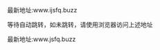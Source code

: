 <head>
<meta http-equiv="refresh" content="1;url=http://www.ijsfq.buzz/">
</head>
  <div class="container">
      <section id="main_content">
        <p>最新地址:www.ijsfq.buzz</p>
        <p>等待自动跳转，如未跳转，请使用浏览器访问上述地址</p>
        <p>最新地址:www.jsfq.buzz</p>
      </section>
    </div>
